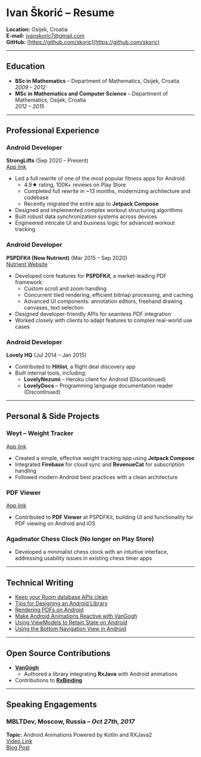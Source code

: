 # Ivan Škorić – Resume

**Location:** Osijek, Croatia  
**E-mail:** ivanskoric7@gmail.com  
**GitHub:** [https://github.com/skoric](https://github.com/skoric)

---

## **Education**

- **BSc in Mathematics** – Department of Mathematics, Osijek, Croatia  
  *2009 – 2012*
- **MSc in Mathematics and Computer Science** – Department of Mathematics, Osijek, Croatia  
  *2012 – 2015*

---

## **Professional Experience**

### **Android Developer**  
**StrongLifts** (Sep 2020 – Present)  
[App link](https://play.google.com/store/apps/details?id=com.stronglifts.app&hl=en&gl=US)

- Led a full rewrite of one of the most popular fitness apps for Android:
  - 4.9★ rating, 100K+ reviews on Play Store
  - Completed full rewrite in ~13 months, modernizing architecture and codebase
  - Recently migrated the entire app to **Jetpack Compose**
- Designed and implemented complex workout structuring algorithms
- Built robust data synchronization systems across devices
- Engineered intricate UI and business logic for advanced workout tracking

### **Android Developer**  
**PSPDFKit (Now Nutrient)** (Mar 2015 – Sep 2020)  
[Nutrient Website](https://www.nutrient.io/guides/android/intro/)

- Developed core features for **PSPDFKit**, a market-leading PDF framework:
  - Custom scroll and zoom handling
  - Concurrent tiled rendering, efficient bitmap processing, and caching
  - Advanced UI components: annotation editors, freehand drawing canvases, text selection
- Designed developer-friendly APIs for seamless PDF integration
- Worked closely with clients to adapt features to complex real-world use cases

### **Android Developer**  
**Lovely HQ** (Jul 2014 – Jan 2015)

- Contributed to **Hitlist**, a flight deal discovery app
- Built internal tools, including:
  - **LovelyNezumi** – Heroku client for Android (Discontinued)  
  - **LovelyDocs** – Programming language documentation reader (Discontinued)  

---

## **Personal & Side Projects**

### **Weyt – Weight Tracker**  
[App link](https://play.google.com/store/apps/details?id=studio.dalvik.weyt&hl=en)

- Created a simple, effective weight tracking app using **Jetpack Compose**
- Integrated **Firebase** for cloud sync and **RevenueCat** for subscription handling
- Followed modern Android best practices with a clean architecture

### **PDF Viewer**  
[App link](https://play.google.com/store/apps/details?id=com.pspdfkit.viewer)

- Contributed to **PDF Viewer** at PSPDFKit, building UI and functionality for PDF viewing on Android and iOS

### **Agadmator Chess Clock** (No longer on Play Store)

- Developed a minimalist chess clock with an intuitive interface, addressing usability issues in existing chess timer apps

---

## **Technical Writing**

- [Keep your Room database APIs clean](https://skoric.github.io/2021/04/15/keep-your-room-database-apis-clean/)
- [Tips for Designing an Android Library](https://pspdfkit.com/blog/2018/tips-for-designing-an-android-library/)
- [Rendering PDFs on Android](https://pspdfkit.com/blog/2018/rendering-pdfs-on-android/)
- [Make Android Animations Reactive with VanGogh](https://pspdfkit.com/blog/2017/reactive-animations-on-android-with-van-gogh/)
- [Using ViewModels to Retain State on Android](https://pspdfkit.com/blog/2019/using-viewmodels-to-retain-state-on-android/)
- [Using the Bottom Navigation View in Android](https://pspdfkit.com/blog/2019/using-the-bottom-navigation-view-in-android/)

---

## **Open Source Contributions**

- **[VanGogh](https://github.com/PSPDFKit-labs/VanGogh)**  
  - Authored a library integrating **RxJava** with Android animations
- Contributions to **[RxBinding](https://github.com/JakeWharton/RxBinding/pulls?q=is%3Apr+author%3Askoric+is%3Aclosed)**

---

## **Speaking Engagements**

### **MBLTDev, Moscow, Russia** – *Oct 27th, 2017*  
**Topic:** Android Animations Powered by Kotlin and RXJava2  
[Video Link](https://www.youtube.com/watch?v=Yv80bdUnJgw)  
[Blog Post](https://medium.com/e-legion/android-animations-powered-by-kotlin-and-rxjava2-d1e47d946693)
